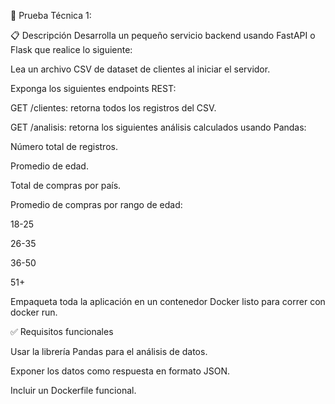 🧪 Prueba Técnica 1:

📋 Descripción
Desarrolla un pequeño servicio backend usando FastAPI o Flask que realice lo siguiente:

Lea un archivo CSV de dataset de clientes al iniciar el servidor.

Exponga los siguientes endpoints REST:

GET /clientes: retorna todos los registros del CSV.

GET /analisis: retorna los siguientes análisis calculados usando Pandas:

Número total de registros.

Promedio de edad.

Total de compras por país.

Promedio de compras por rango de edad:

18-25

26-35

36-50

51+

Empaqueta toda la aplicación en un contenedor Docker listo para correr con docker run.

✅ Requisitos funcionales

Usar la librería Pandas para el análisis de datos.

Exponer los datos como respuesta en formato JSON.

Incluir un Dockerfile funcional.

